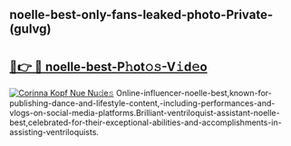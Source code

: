## noelle-best-only-fans​-leaked-photo​-Private-(gulvg)


# <h2><a href="https://mediaupload.pro?title=noelle-best&ref=git">🔗👉 🔴 noelle-best-P𝚑ot𝚘𝚜-V𝚒d𝚎o</a></h2>

[![Corinna Kopf Nue Nu𝚍e𝚜](https://i.imgur.com/0qMVB7G.gif)](https://mediaupload.pro?title=noelle-best&ref=git)
Online-influencer-noelle-best,known-for-publishing-dance-and-lifestyle-content,-including-performances-and-vlogs-on-social-media-platforms.Brilliant-ventriloquist-assistant-noelle-best,celebrated-for-their-exceptional-abilities-and-accomplishments-in-assisting-ventriloquists.  